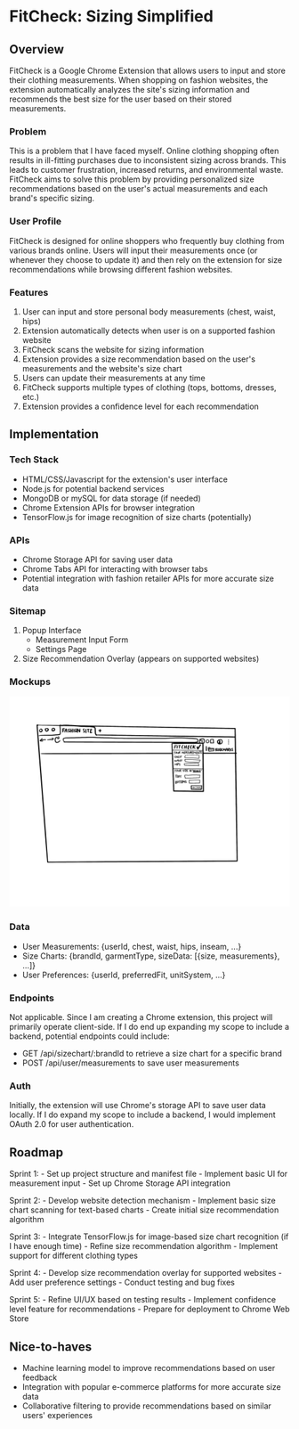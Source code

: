 # FitCheck: Sizing Simplified

## Overview

FitCheck is a Google Chrome Extension that allows users to input and store their clothing measurements. When shopping on fashion websites, the extension automatically analyzes the site's sizing information and recommends the best size for the user based on their stored measurements.

### Problem

This is a problem that I have faced myself. Online clothing shopping often results in ill-fitting purchases due to inconsistent sizing across brands. This leads to customer frustration, increased returns, and environmental waste. FitCheck aims to solve this problem by providing personalized size recommendations based on the user's actual measurements and each brand's specific sizing.

### User Profile

FitCheck is designed for online shoppers who frequently buy clothing from various brands online. Users will input their measurements once (or whenever they choose to update it) and then rely on the extension for size recommendations while browsing different fashion websites.

### Features

1. User can input and store personal body measurements (chest, waist, hips)
2. Extension automatically detects when user is on a supported fashion website
3. FitCheck scans the website for sizing information
4. Extension provides a size recommendation based on the user's measurements and the website's size chart
5. Users can update their measurements at any time
6. FitCheck supports multiple types of clothing (tops, bottoms, dresses, etc.)
7. Extension provides a confidence level for each recommendation

## Implementation

### Tech Stack

- HTML/CSS/Javascript for the extension's user interface
- Node.js for potential backend services
- MongoDB or mySQL for data storage (if needed)
- Chrome Extension APIs for browser integration
- TensorFlow.js for image recognition of size charts (potentially)

### APIs

- Chrome Storage API for saving user data
- Chrome Tabs API for interacting with browser tabs
- Potential integration with fashion retailer APIs for more accurate size data

### Sitemap

1. Popup Interface
    - Measurement Input Form
    - Settings Page
2. Size Recommendation Overlay (appears on supported websites)

### Mockups

![Rough Mockup of FitCheck Extension](assets/mockups/FitCheck-Rough-Mockup.jpg)

### Data

- User Measurements: {userId, chest, waist, hips, inseam, ...}
- Size Charts: {brandId, garmentType, sizeData: [{size, measurements}, ...]}
- User Preferences: {userId, preferredFit, unitSystem, ...}

### Endpoints

Not applicable. Since I am creating a Chrome extension, this project will primarily operate client-side. If I do end up expanding my scope to include a backend, potential endpoints could include:

- GET /api/sizechart/:brandId to retrieve a size chart for a specific brand
- POST /api/user/measurements to save user measurements

### Auth

Initially, the extension will use Chrome's storage API to save user data locally. If I do expand my scope to include a backend, I would implement OAuth 2.0 for user authentication.

## Roadmap

Sprint 1:
    - Set up project structure and manifest file
    - Implement basic UI for measurement input
    - Set up Chrome Storage API integration

Sprint 2:
    - Develop website detection mechanism
    - Implement basic size chart scanning for text-based charts
    - Create initial size recommendation algorithm

Sprint 3:
    - Integrate TensorFlow.js for image-based size chart recognition (if I have enough time)
    - Refine size recommendation algorithm
    - Implement support for different clothing types

Sprint 4:
    - Develop size recommendation overlay for supported websites
    - Add user preference settings
    - Conduct testing and bug fixes

Sprint 5:
    - Refine UI/UX based on testing results
    - Implement confidence level feature for recommendations
    - Prepare for deployment to Chrome Web Store

## Nice-to-haves

- Machine learning model to improve recommendations based on user feedback
- Integration with popular e-commerce platforms for more accurate size data
- Collaborative filtering to provide recommendations based on similar users' experiences
